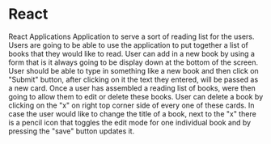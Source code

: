# React
React Applications
Application to serve a sort of reading list for the users. Users are going to be able to use the application to put together a list of books that they would like to read. 
User can add in a new book by using a form that is it always going to be display down at the bottom of the screen. User should be able to type in something like a new book 
and then click on "Submit" button, after clicking on it the text they entered, will be passed as a new card. Once a user has assembled a reading list of books, were then going 
to allow them to edit or delete these books. User can delete a book by clicking on the "x" on right top corner side of every one of these cards. In case the user would like 
to change the title of a book, next to the "x" there is a pencil icon that toggles the edit mode for one individual book and by pressing the "save" button updates it. 
